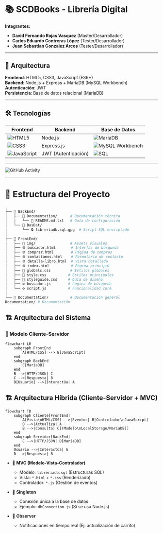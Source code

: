 # 📚 SCDBooks - Librería Digital  

**Integrantes:**  
- **David Fernando Rojas Vasquez** (Master/Desarrollador)  
- **Carlos Eduardo Contreras López** (Tester/Desarrollador)  
- **Juan Sebastian Gonzalez Arcos** (Tester/Desarrollador)  

---

## 🔧 Arquitectura  
**Frontend**: HTML5, CSS3, JavaScript (ES6+)  
**Backend**: Node.js + Express + MariaDB (MySQL Workbench)  
**Autenticación**: JWT  
**Persistencia**: Base de datos relacional (MariaDB)  

---

## 🛠 Tecnologías  
| **Frontend**       | **Backend**               | **Base de Datos**    |  
|--------------------|--------------------------|----------------------|  
| ![HTML5](https://img.shields.io/badge/HTML5-333333?style=flat&logo=html5)              | Node.js                  | ![MariaDB](https://img.shields.io/badge/MariaDB-333333?style=flat&logo=mariadb)              |  
| ![CSS3](https://img.shields.io/badge/CSS3-333333?style=flat&logo=css3&logoColor=white)         | Express.js               | ![MySQL Workbench](https://img.shields.io/badge/MySQL_Workbench-4479A1?style=flat&logo=mysql)      |  
| ![JavaScript](https://img.shields.io/badge/JavaScript-333333?style=flat&logo=javascript)  | JWT (Autenticación)      | ![SQL](https://img.shields.io/badge/SQL-003B57?style=flat&logo=postgresql)                  |  

---
![GitHub Activity](https://github-readme-stats.vercel.app/api?username=jhyjho159&show_icons=true)

---
# 📂 Estructura del Proyecto

```bash
.
├── 📁 BackEnd/
│   ├── 📁 Documentation/      # Documentación técnica
│   │   └── 📄 README.md.txt   # Guía de configuración
│   └── 📁 BasDat/
│       └── 🔒 libreriadb.sql.gpg  # Script SQL encriptado
│
├── 📁 FrontEnd/
│   ├── 📁 img/                # Assets visuales
│   ├── 🌐 buscador.html       # Interfaz de búsqueda
│   ├── 🌐 comprar.html        # Página de compras
│   ├── 🌐 contactanos.html    # Formulario de contacto
│   ├── 🌐 detalle-libro.html  # Vista detallada
│   ├── 🌐 index.html          # Página principal
│   ├── 🎨 globals.css         # Estilos globales
│   ├── 🎨 style.css          # Estilos principales
│   ├── 🎨 styleguide.css     # Guía de diseño
│   ├── ⚙️ buscador.js        # Lógica de búsqueda
│   └── ⚙️ script.js          # Funcionalidad core
│
└── 📁 Documentation/          # Documentación general
Documentation/ # Documentación


```

## 🏗️ Arquitectura del Sistema

### 🔷 Modelo Cliente-Servidor
```mermaid
flowchart LR
    subgraph FrontEnd
        A[HTML/CSS] --> B[JavaScript]
    end
    subgraph BackEnd
        C[MariaDB]
    end
    B -->|HTTP/JSON| C
    C -->|Respuesta| B
    D[Usuario] -->|Interactúa| A

```



## 🏗️ Arquitectura Híbrida (Cliente-Servidor + MVC)

```mermaid
flowchart TD
    subgraph Cliente[FrontEnd]
        A[Vista\nHTML/CSS] -->|Eventos| B[Controlador\nJavaScript]
        B -->|Actualiza| A
        B -->|Consulta| C[(Modelo\nLocalStorage/MariaDB)]
    end
    subgraph Servidor[BackEnd]
        C -->|HTTP/JSON| D[MariaDB]
    end
    Usuario -->|Interactúa| A
    D -->|Respuesta| B
```
- 🎯 **MVC (Modelo-Vista-Controlador)**
  - Modelo: `libreriadb.sql` (Estructuras SQL)
  - Vista: `*.html` + `*.css` (Renderizado)
  - Controlador: `*.js` (Gestión de eventos)
    
- 🔗 **Singleton** 
  - Conexión única a la base de datos
  - Ejemplo: `dbConnection.js` (Si se usa Node.js)

- 🔄 **Observer**
  - Notificaciones en tiempo real (Ej: actualización de carrito)
